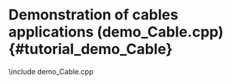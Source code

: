 Demonstration of cables applications (demo_Cable.cpp) {#tutorial_demo_Cable}
==========================

\include demo_Cable.cpp
